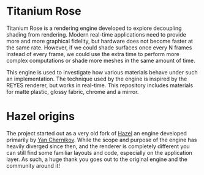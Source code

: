 # Titanium Rose
Titanium Rose is a rendering engine developed to explore decoupling shading from
rendering. Modern real-time applications need to provide more and more graphical
fidelity, but hardware does not become faster at the same rate. However, if we
could shade surfaces once every N frames instead of every frame, we could use
the extra time to perform more complex computations or shade more meshes in the
same amount of time.

This engine is used to investigate how various materials behave under such an
implementation. The technique used by the engine is inspired by the REYES
renderer, but works in real-time. This repository includes materials for matte
plastic, glossy fabric, chrome and a mirror.

# Hazel origins
The project started out as a very old fork of
[Hazel](https://github.com/TheCherno/Hazel) an engine developed primarily by
[Yan Chernikov](https://github.com/TheCherno). While the scope and purpose of
the engine has heavily diverged since then, and the renderer is completely
different you can still find some familiar layouts and code, especially on the
application layer. As such, a huge thank you goes out to the original engine and
the community around it!